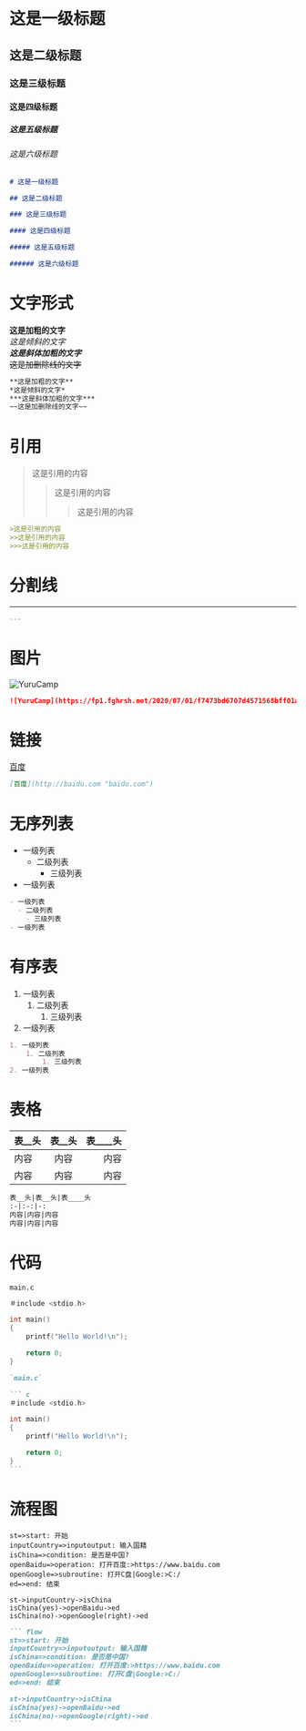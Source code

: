
# 这是一级标题

## 这是二级标题

### 这是三级标题

#### 这是四级标题

##### 这是五级标题

###### 这是六级标题

``` markdown
# 这是一级标题

## 这是二级标题

### 这是三级标题

#### 这是四级标题

##### 这是五级标题

###### 这是六级标题
```

# 文字形式

**这是加粗的文字**  
*这是倾斜的文字*  
***这是斜体加粗的文字***  
~~这是加删除线的文字~~

``` markdown
**这是加粗的文字**  
*这是倾斜的文字*  
***这是斜体加粗的文字***  
~~这是加删除线的文字~~
```

# 引用

>这是引用的内容
>>这是引用的内容
>>>这是引用的内容

``` markdown
>这是引用的内容
>>这是引用的内容
>>>这是引用的内容
```

# 分割线

---

``` markdown
---
```

# 图片

![YuruCamp](https://fp1.fghrsh.net/2020/07/01/f7473bd6707d4571568bff01a7b45cea.jpg "摇曳露营")

``` markdown
![YuruCamp](https://fp1.fghrsh.net/2020/07/01/f7473bd6707d4571568bff01a7b45cea.jpg "摇曳露营")
```

# 链接

[百度](http://baidu.com "baidu.com")

``` markdown
[百度](http://baidu.com "baidu.com")
```

# 无序列表

- 一级列表
  - 二级列表
    - 三级列表
- 一级列表

``` markdown
- 一级列表
  - 二级列表
    - 三级列表
- 一级列表
```

# 有序表

1. 一级列表
    1. 二级列表
        1. 三级列表
2. 一级列表

``` markdown
1. 一级列表
    1. 二级列表
        1. 三级列表
2. 一级列表
```

# 表格

表__头|表__头|表____头
:-|:-:|-:
内容|内容|内容
内容|内容|内容

``` markdown
表__头|表__头|表____头
:-|:-:|-:
内容|内容|内容
内容|内容|内容
```

# 代码

`main.c`

``` C
＃include <stdio.h>

int main()
{
    printf("Hello World!\n");

    return 0;
}
```

```` markdown
`main.c`

``` c
＃include <stdio.h>

int main()
{
    printf("Hello World!\n");

    return 0;
}
```
````

# 流程图

``` flow
st=>start: 开始
inputCountry=>inputoutput: 输入国籍
isChina=>condition: 是否是中国?
openBaidu=>operation: 打开百度:>https://www.baidu.com
openGoogle=>subroutine: 打开C盘|Google:>C:/
ed=>end: 结束

st->inputCountry->isChina
isChina(yes)->openBaidu->ed
isChina(no)->openGoogle(right)->ed
```

```` markdown
``` flow
st=>start: 开始
inputCountry=>inputoutput: 输入国籍
isChina=>condition: 是否是中国?
openBaidu=>operation: 打开百度:>https://www.baidu.com
openGoogle=>subroutine: 打开C盘|Google:>C:/
ed=>end: 结束

st->inputCountry->isChina
isChina(yes)->openBaidu->ed
isChina(no)->openGoogle(right)->ed
```
````
